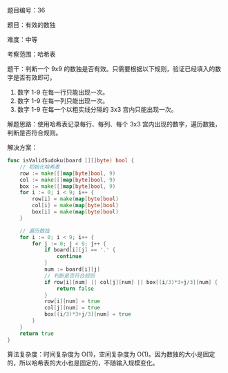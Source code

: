 题目编号：36

题目：有效的数独

难度：中等

考察范围：哈希表

题干：判断一个 9x9 的数独是否有效。只需要根据以下规则，验证已经填入的数字是否有效即可。

1. 数字 1-9 在每一行只能出现一次。
2. 数字 1-9 在每一列只能出现一次。
3. 数字 1-9 在每一个以粗实线分隔的 3x3 宫内只能出现一次。

解题思路：使用哈希表记录每行、每列、每个 3x3 宫内出现的数字，遍历数独，判断是否符合规则。

解决方案：

```go
func isValidSudoku(board [][]byte) bool {
    // 初始化哈希表
    row := make([]map[byte]bool, 9)
    col := make([]map[byte]bool, 9)
    box := make([]map[byte]bool, 9)
    for i := 0; i < 9; i++ {
        row[i] = make(map[byte]bool)
        col[i] = make(map[byte]bool)
        box[i] = make(map[byte]bool)
    }

    // 遍历数独
    for i := 0; i < 9; i++ {
        for j := 0; j < 9; j++ {
            if board[i][j] == '.' {
                continue
            }
            num := board[i][j]
            // 判断是否符合规则
            if row[i][num] || col[j][num] || box[(i/3)*3+j/3][num] {
                return false
            }
            row[i][num] = true
            col[j][num] = true
            box[(i/3)*3+j/3][num] = true
        }
    }
    return true
}
```

算法复杂度：时间复杂度为 O(1)，空间复杂度为 O(1)。因为数独的大小是固定的，所以哈希表的大小也是固定的，不随输入规模变化。